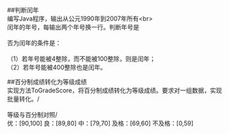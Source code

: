 ##判断闰年
  <br>编写Java程序，输出从公元1990年到2007年所有\<br>
  <br>闰年的年号，每输出两个年号换一行。判断年号是</br>
  <br>否为闰年的条件是：</br>
  <br>（1）若年号能被4整除，而不能被100整除，则是闰年；</br>
      （2）若年号能被400整除也是闰年。    
   
  
    
##百分制成绩转化为等级成绩
  <br>实现方法ToGradeScore，将百分制成绩转化为等级成绩。要求对一组数据，实现批量转化。/<br>
  <br>等级与百分制对照/<br>
    优：[90,100]
    良：[89,80]
    中：[79,70]
    及格：[69,60]
    不及格：[0,59]

            
                
                    
                    
